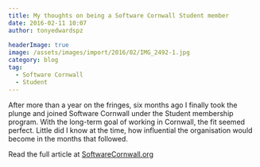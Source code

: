 ```yaml
---
title: My thoughts on being a Software Cornwall Student member
date: 2016-02-11 10:07
author: tonyedwardspz
  
headerImage: true
image: /assets/images/import/2016/02/IMG_2492-1.jpg
category: blog
tag:
  - Software Cornwall
  - Student
---
```

After more than a year on the fringes, six months ago I finally took the plunge and joined Software Cornwall under the Student membership program. With the long-term goal of working in Cornwall, the fit seemed perfect. Little did I know at the time, how influential the organisation would become in the months that followed.

<!--more-->

Read the full article at [SoftwareCornwall.org](http://www.softwarecornwall.org/software-cornwall/)
